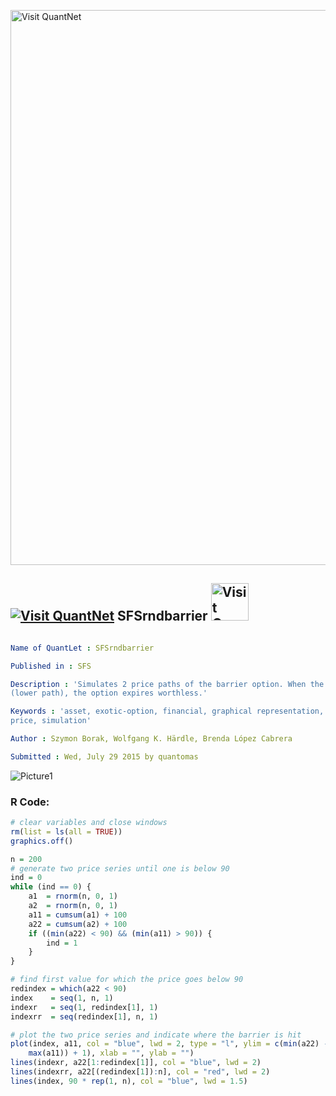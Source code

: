 
[<img src="https://github.com/QuantLet/Styleguide-and-FAQ/blob/master/pictures/banner.png" width="888" alt="Visit QuantNet">](http://quantlet.de/)

## [<img src="https://github.com/QuantLet/Styleguide-and-FAQ/blob/master/pictures/qloqo.png" alt="Visit QuantNet">](http://quantlet.de/) **SFSrndbarrier** [<img src="https://github.com/QuantLet/Styleguide-and-FAQ/blob/master/pictures/QN2.png" width="60" alt="Visit QuantNet 2.0">](http://quantlet.de/)

```yaml

Name of QuantLet : SFSrndbarrier

Published in : SFS

Description : 'Simulates 2 price paths of the barrier option. When the price hits the barrier
(lower path), the option expires worthless.'

Keywords : 'asset, exotic-option, financial, graphical representation, option, option-price, plot,
price, simulation'

Author : Szymon Borak, Wolfgang K. Härdle, Brenda López Cabrera

Submitted : Wed, July 29 2015 by quantomas

```

![Picture1](SFSrndbarrier-1.png)


### R Code:
```r
# clear variables and close windows
rm(list = ls(all = TRUE))
graphics.off()

n = 200
# generate two price series until one is below 90
ind = 0
while (ind == 0) {
    a1  = rnorm(n, 0, 1)
    a2  = rnorm(n, 0, 1)
    a11 = cumsum(a1) + 100
    a22 = cumsum(a2) + 100
    if ((min(a22) < 90) && (min(a11) > 90)) {
        ind = 1
    }
}

# find first value for which the price goes below 90
redindex = which(a22 < 90)
index    = seq(1, n, 1)
indexr   = seq(1, redindex[1], 1)
indexrr  = seq(redindex[1], n, 1)

# plot the two price series and indicate where the barrier is hit
plot(index, a11, col = "blue", lwd = 2, type = "l", ylim = c(min(a22) - 1, max(max(a22), 
    max(a11)) + 1), xlab = "", ylab = "")
lines(indexr, a22[1:redindex[1]], col = "blue", lwd = 2)
lines(indexrr, a22[(redindex[1]):n], col = "red", lwd = 2)
lines(index, 90 * rep(1, n), col = "blue", lwd = 1.5) 

```
